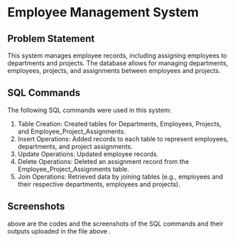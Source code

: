  # Employee Management System

   ## Problem Statement
   This system manages employee records, including assigning employees to departments and projects. The database allows for managing departments, employees, projects, and assignments between employees and projects.

   ## SQL Commands
   The following SQL commands were used in this system:
   1. Table Creation: Created tables for Departments, Employees, Projects, and Employee_Project_Assignments.
   2. Insert Operations: Added records to each table to represent employees, departments, and project assignments.
   3. Update Operations: Updated employee records.
   4. Delete Operations: Deleted an assignment record from the Employee_Project_Assignments table.
   5. Join Operations: Retrieved data by joining tables (e.g., employees and their respective departments, employees and projects).

   ## Screenshots
   above are the codes and the screenshots of the SQL commands and their outputs uploaded in the file above .

